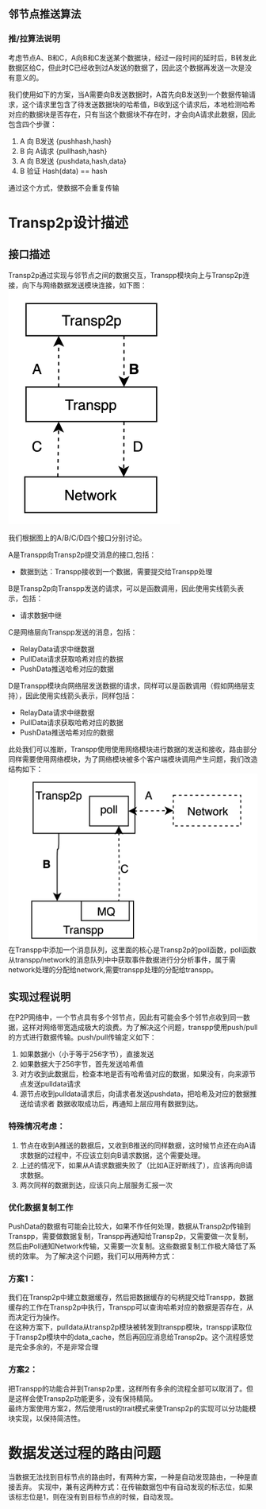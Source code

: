 
## 邻节点推送算法
### 推/拉算法说明
考虑节点A、B和C，A向B和C发送某个数据块，经过一段时间的延时后，B转发此数据区给C，但此时C已经收到过A发送的数据了，因此这个数据再发送一次是没有意义的。

我们使用如下的方案，当A需要向B发送数据时，A首先向B发送到一个数据传输请求，这个请求里包含了待发送数据块的哈希值，B收到这个请求后，本地检测哈希对应的数据块是否存在，只有当这个数据块不存在时，才会向A请求此数据，因此包含四个步骤：
1.  A 向 B发送 {pushhash,hash}
2.  B 向 A请求 {pullhash,hash}
3.  A 向 B发送 {pushdata,hash,data}
4.  B 验证 Hash(data) == hash

通过这个方式，使数据不会重复传输

# Transp2p设计描述
## 接口描述
Transp2p通过实现与邻节点之间的数据交互，Transpp模块向上与Transp2p连接，向下与网络数据发送模块连接，如下图：  
![](./imgs/transpp.png)

我们根据图上的A/B/C/D四个接口分别讨论。

A是Transpp向Transp2p提交消息的接口,包括：
* 数据到达：Transpp接收到一个数据，需要提交给Transpp处理
   
B是Transp2p向Transpp发送的请求，可以是函数调用，因此使用实线箭头表示，包括：
* 请求数据中继

C是网络层向Transpp发送的消息，包括：
* RelayData请求中继数据
* PullData请求获取哈希对应的数据
* PushData推送哈希对应的数据

D是Transpp模块向网络层发送数据的请求，同样可以是函数调用（假如网络层支持），因此使用实线箭头表示，同样包括：
* RelayData请求中继数据
* PullData请求获取哈希对应的数据
* PushData推送哈希对应的数据

此处我们可以推断，Transpp使用使用网络模块进行数据的发送和接收，路由部分同样需要使用网络模块，为了网络模块被多个客户端模块调用产生问题，我们改造结构如下：  
![](./imgs/enhanced_p.png)
在Transpp中添加一个消息队列，这里面的核心是Transp2p的poll函数，poll函数从transpp/network的消息队列中中获取事件数据进行分分析事件，属于需network处理的分配给network,需要transpp处理的分配给transpp。
## 实现过程说明
在P2P网络中，一个节点具有多个邻节点，因此有可能会多个邻节点收到同一数据，这样对网络带宽造成极大的浪费。为了解决这个问题，transpp使用push/pull的方式进行数据传输。push/pull传输定义如下：
1. 如果数据小（小于等于256字节），直接发送
2. 如果数据大于256字节，首先发送哈希值
3. 对方收到此数据后，检查本地是否有哈希值对应的数据，如果没有，向来源节点发送pulldata请求
4. 源节点收到pulldata请求后，向请求者发送pushdata，把哈希及对应的数据推送给请求者
数据收取成功后，再通知上层应用有数据到达。
### 特殊情况考虑：
1. 节点在收到A推送的数据后，又收到B推送的同样数据，这时候节点还在向A请求数据的过程中，不应该立刻向B请求数据，这个需要处理。
2. 上述的情况下，如果从A请求数据失败了（比如A正好断线了），应该再向B请求数据。
3. 两次同样的数据到达，应该只向上层服务汇报一次
### 优化数据复制工作
PushData的数据有可能会比较大，如果不作任何处理，数据从Transp2p传输到Transpp，需要做数据复制，Transpp再通知给Transp2p，又需要做一次复制，然后由Poll通知Network传输，又需要一次复制。这些数据复制工作极大降低了系统的效率。
为了解决这个问题，我们可以用两种方式：
### 方案1：
我们在Transp2p中建立数据缓存，然后把数据缓存的句柄提交给Transpp，数据缓存的工作在Transp2p中执行，Transpp可以查询哈希对应的数据是否存在，从而决定行为操作。  
在这种方案下，pulldata从transp2p模块被转发到transpp模块，transpp读取位于Transp2p模块中的data_cache，然后再回应消息给Transp2p。这个流程感觉是完全多余的，不是非常合理

### 方案2：
把Transpp的功能合并到Transp2p里，这样所有多余的流程全部可以取消了。但是这样会使Transp2p功能更多，没有保持精简。  
最终方案使用方案2，然后使用rust的trait模式来使Transp2p的实现可以分功能模块实现，以保持简洁性。

# 数据发送过程的路由问题
当数据无法找到目标节点的路由时，有两种方案，一种是自动发现路由，一种是直接丢弃。 实现中，兼有这两种方式：在传输数据包中有自动发现的标志位，如果该标志位是1，则在没有到目标节点的时候，自动发现。
